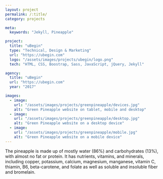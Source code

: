 ```yaml
---
layout: project
permalink: /:title/
category: projects

meta:
  keywords: "Jekyll, Pineapple"

project:
  title: "uBegin"
  type: "Technical, Design & Marketing"
  url: "https://ubegin.com"
  logo: "/assets/images/projects/ubegin/logo.png"
  tech: "HTML, CSS, Boostrap, Sass, JavaScript, jQuery, Jekyll"

agency:
  title: "uBegin"
  url: "https://ubegin.com"
  year: "2017"

images:
  - image:
    url: "/assets/images/projects/greenpineapple/devices.jpg"
    alt: "Green Pineapple website on tablet, mobile and desktop"
  - image:
    url: "/assets/images/projects/greenpineapple/desktop.jpg"
    alt: "Green Pineapple website on a desktop device"
  - image:
    url: "/assets/images/projects/greenpineapple/mobile.jpg"
    alt: "Green Pineapple website on a mobile device"
---
```

<p>The pineapple is made up of mostly water (86%) and carbohydrates (13%), with almost no fat or protein. It has nutrients, vitamins, and minerals, including copper, potassium, calcium, magnesium, manganese, vitamin C, thiamin, B6, beta-carotene, and folate as well as soluble and insoluble fiber and bromelain.</p>